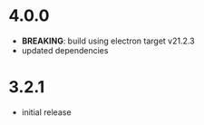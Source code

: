 # 4.0.0
- **BREAKING**: build using electron target v21.2.3
- updated dependencies


# 3.2.1
- initial release